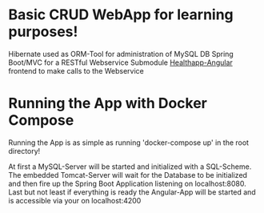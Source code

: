 # Basic CRUD WebApp for learning purposes!

Hibernate used as ORM-Tool for administration of MySQL DB
Spring Boot/MVC for a RESTful Webservice
Submodule [Healthapp-Angular](https://github.com/Lockoo/HealthApp-Angular) frontend to make calls to the Webservice



# Running the App with Docker Compose

Running the App is as simple as running 'docker-compose up' in the root directory!

At first a MySQL-Server will be started and initialized with a SQL-Scheme.
The embedded Tomcat-Server will wait for the Database to be initialized and then fire up the Spring Boot Application listening on localhost:8080.
Last but not least if everything is ready the Angular-App will be started and is accessible via your on localhost:4200